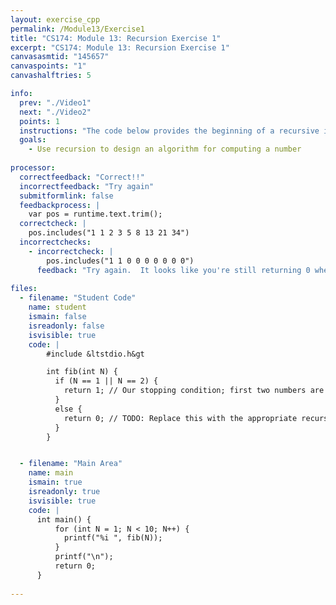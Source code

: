 ```yaml
---
layout: exercise_cpp
permalink: /Module13/Exercise1
title: "CS174: Module 13: Recursion Exercise 1"
excerpt: "CS174: Module 13: Recursion Exercise 1"
canvasasmtid: "145657"
canvaspoints: "1"
canvashalftries: 5

info:
  prev: "./Video1"
  next: "./Video2"
  points: 1
  instructions: "The code below provides the beginning of a recursive implementation of the Fibonacci function.  Complete this implementation with the appropriate recursive calls.  Hint, remember how a fibonacci number is the sum of the previous two numbers.  You will have to make two recursive calls"
  goals:
    - Use recursion to design an algorithm for computing a number
    
processor:  
  correctfeedback: "Correct!!" 
  incorrectfeedback: "Try again"
  submitformlink: false
  feedbackprocess: | 
    var pos = runtime.text.trim();
  correctcheck: |
    pos.includes("1 1 2 3 5 8 13 21 34")
  incorrectchecks:
    - incorrectcheck: |
        pos.includes("1 1 0 0 0 0 0 0 0")
      feedback: "Try again.  It looks like you're still returning 0 when N > 2, but you should have a recursive call there."
 
files:
  - filename: "Student Code"
    name: student
    ismain: false
    isreadonly: false
    isvisible: true
    code: | 
        #include &ltstdio.h&gt

        int fib(int N) {
          if (N == 1 || N == 2) {
            return 1; // Our stopping condition; first two numbers are 1
          }
          else {
            return 0; // TODO: Replace this with the appropriate recursive calls
          }
        }


  - filename: "Main Area"
    name: main
    ismain: true
    isreadonly: true
    isvisible: true
    code: | 
      int main() {
          for (int N = 1; N < 10; N++) {
            printf("%i ", fib(N));
          }
          printf("\n");
          return 0;
      }
        
---
```

